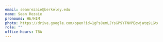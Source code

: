 ```yaml
---
email: seanrezaie@berkeley.edu
name: Sean Rezaie
pronouns: HE/HIM
photo: https://drive.google.com/open?id=1gPs8emLJYsGP9YTNVPEqwjatq9LGtoJA
role: ""
office-hours: TBA
---
```

